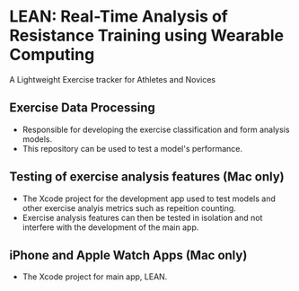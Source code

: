 # LEAN: Real-Time Analysis of Resistance Training using Wearable Computing

A Lightweight Exercise tracker for Athletes and Novices

## Exercise Data Processing

- Responsible for developing the exercise classification and form analysis models.
- This repository can be used to test a model's performance.

## Testing of exercise analysis features (Mac only)

- The Xcode project for the development app used to test models and other exercise analyis metrics such as repeition counting.
- Exercise analysis features can then be tested in isolation and not interfere with the development of the main app.

## iPhone and Apple Watch Apps (Mac only)

- The Xcode project for main app, LEAN.
